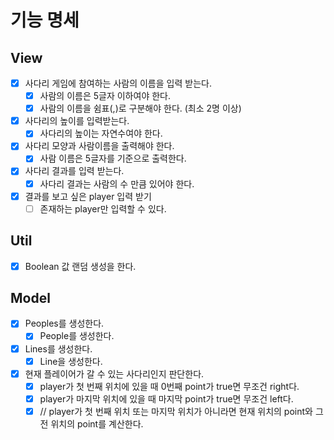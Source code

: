 # 기능 명세

## View
- [x] 사다리 게임에 참여하는 사람의 이름을 입력 받는다.
  - [x] 사람의 이름은 5글자 이하여야 한다.
  - [x] 사람의 이름을 쉼표(,)로 구분해야 한다. (최소 2명 이상)
- [x] 사다리의 높이를 입력받는다.
  - [x] 사다리의 높이는 자연수여야 한다.
- [x] 사다리 모양과 사람이름을 출력해야 한다.
  - [x] 사람 이름은 5글자를 기준으로 출력한다.
- [x] 사다리 결과를 입력 받는다.
  - [x] 사다리 결과는 사람의 수 만큼 있어야 한다.
- [x] 결과를 보고 싶은 player 입력 받기
  - [ ] 존재하는 player만 입력할 수 있다.
  
## Util
- [x] Boolean 값 랜덤 생성을 한다.

## Model
- [x] Peoples를 생성한다.
  - [x] People를 생성한다.
- [x] Lines를 생성한다.
  - [X] Line을 생성한다.
- [x] 현재 플레이어가 갈 수 있는 사다리인지 판단한다.
  - [x] player가 첫 번째 위치에 있을 때 0번째 point가 true면 무조건 right다.
  - [x] player가 마지막 위치에 있을 때 마지막 point가 true면 무조건 left다.
  - [x] // player가 첫 번째 위치 또는 마지막 위치가 아니라면 현재 위치의 point와 그 전 위치의 point를 계산한다.

[//]: # (- [ ] )